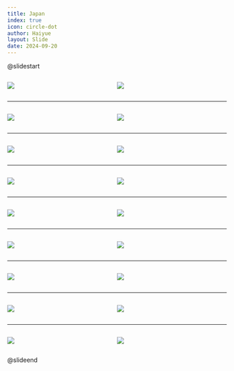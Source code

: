 ```yaml
---
title: Japan
index: true
icon: circle-dot
author: Haiyue
layout: Slide
date: 2024-09-20
---
```

 
@slidestart

<div style="display:flex">
<div style="flex:1">

![](/data/english/reading/Level-K/Japan/001.png)
</div>
<div style="flex:1">

![](/data/english/reading/Level-K/Japan/002.png)
</div>
</div>

---

<div style="display:flex">
<div style="flex:1">

![](/data/english/reading/Level-K/Japan/003.png)
</div>
<div style="flex:1">

![](/data/english/reading/Level-K/Japan/004.png)
</div>
</div>

---

<div style="display:flex">
<div style="flex:1">

![](/data/english/reading/Level-K/Japan/005.png)
</div>
<div style="flex:1">

![](/data/english/reading/Level-K/Japan/006.png)
</div>
</div>

---

<div style="display:flex">
<div style="flex:1">

![](/data/english/reading/Level-K/Japan/007.png)
</div>
<div style="flex:1">

![](/data/english/reading/Level-K/Japan/008.png)
</div>
</div>

---

<div style="display:flex">
<div style="flex:1">

![](/data/english/reading/Level-K/Japan/009.png)
</div>
<div style="flex:1">

![](/data/english/reading/Level-K/Japan/010.png)
</div>
</div>

---

<div style="display:flex">
<div style="flex:1">

![](/data/english/reading/Level-K/Japan/011.png)
</div>
<div style="flex:1">

![](/data/english/reading/Level-K/Japan/012.png)
</div>
</div>

---

<div style="display:flex">
<div style="flex:1">

![](/data/english/reading/Level-K/Japan/013.png)
</div>
<div style="flex:1">

![](/data/english/reading/Level-K/Japan/014.png)
</div>
</div>

---

<div style="display:flex">
<div style="flex:1">

![](/data/english/reading/Level-K/Japan/015.png)
</div>
<div style="flex:1">

![](/data/english/reading/Level-K/Japan/016.png)
</div>
</div>

---

<div style="display:flex">
<div style="flex:1">

![](/data/english/reading/Level-K/Japan/017.png)
</div>
<div style="flex:1">

![](/data/english/reading/Level-K/Japan/018.png)
</div>
</div>

@slideend